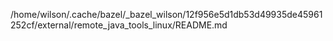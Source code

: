 /home/wilson/.cache/bazel/_bazel_wilson/12f956e5d1db53d49935de45961252cf/external/remote_java_tools_linux/README.md